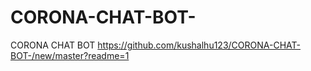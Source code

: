 # CORONA-CHAT-BOT-
CORONA CHAT BOT https://github.com/kushalhu123/CORONA-CHAT-BOT-/new/master?readme=1
